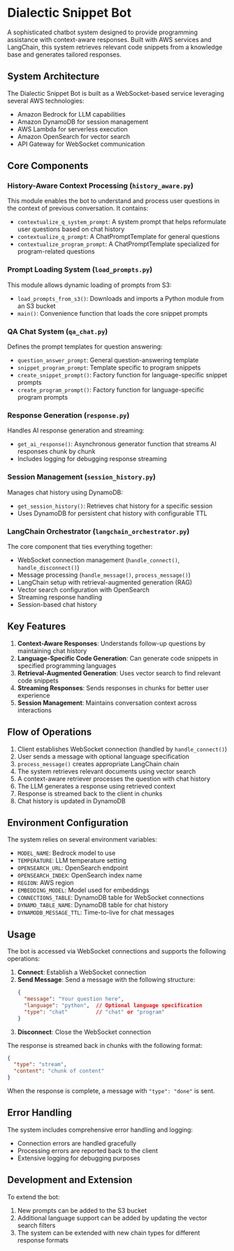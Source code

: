 # Dialectic Snippet Bot

A sophisticated chatbot system designed to provide programming assistance with context-aware responses. Built with AWS services and LangChain, this system retrieves relevant code snippets from a knowledge base and generates tailored responses.

## System Architecture

The Dialectic Snippet Bot is built as a WebSocket-based service leveraging several AWS technologies:
- Amazon Bedrock for LLM capabilities
- Amazon DynamoDB for session management
- AWS Lambda for serverless execution
- Amazon OpenSearch for vector search
- API Gateway for WebSocket communication

## Core Components

### History-Aware Context Processing (`history_aware.py`)

This module enables the bot to understand and process user questions in the context of previous conversation. It contains:

- `contextualize_q_system_prompt`: A system prompt that helps reformulate user questions based on chat history
- `contextualize_q_prompt`: A ChatPromptTemplate for general questions
- `contextualize_program_prompt`: A ChatPromptTemplate specialized for program-related questions

### Prompt Loading System (`load_prompts.py`)

This module allows dynamic loading of prompts from S3:

- `load_prompts_from_s3()`: Downloads and imports a Python module from an S3 bucket
- `main()`: Convenience function that loads the core snippet prompts

### QA Chat System (`qa_chat.py`)

Defines the prompt templates for question answering:

- `question_answer_prompt`: General question-answering template
- `snippet_program_prompt`: Template specific to program snippets
- `create_snippet_prompt()`: Factory function for language-specific snippet prompts
- `create_program_prompt()`: Factory function for language-specific program prompts

### Response Generation (`response.py`)

Handles AI response generation and streaming:

- `get_ai_response()`: Asynchronous generator function that streams AI responses chunk by chunk
- Includes logging for debugging response streaming

### Session Management (`session_history.py`)

Manages chat history using DynamoDB:

- `get_session_history()`: Retrieves chat history for a specific session
- Uses DynamoDB for persistent chat history with configurable TTL

### LangChain Orchestrator (`langchain_orchestrator.py`)

The core component that ties everything together:

- WebSocket connection management (`handle_connect()`, `handle_disconnect()`)
- Message processing (`handle_message()`, `process_message()`)
- LangChain setup with retrieval-augmented generation (RAG)
- Vector search configuration with OpenSearch
- Streaming response handling
- Session-based chat history

## Key Features

1. **Context-Aware Responses**: Understands follow-up questions by maintaining chat history
2. **Language-Specific Code Generation**: Can generate code snippets in specified programming languages
3. **Retrieval-Augmented Generation**: Uses vector search to find relevant code snippets
4. **Streaming Responses**: Sends responses in chunks for better user experience
5. **Session Management**: Maintains conversation context across interactions

## Flow of Operations

1. Client establishes WebSocket connection (handled by `handle_connect()`)
2. User sends a message with optional language specification
3. `process_message()` creates appropriate LangChain chain
4. The system retrieves relevant documents using vector search
5. A context-aware retriever processes the question with chat history
6. The LLM generates a response using retrieved context
7. Response is streamed back to the client in chunks
8. Chat history is updated in DynamoDB

## Environment Configuration

The system relies on several environment variables:
- `MODEL_NAME`: Bedrock model to use
- `TEMPERATURE`: LLM temperature setting
- `OPENSEARCH_URL`: OpenSearch endpoint
- `OPENSEARCH_INDEX`: OpenSearch index name
- `REGION`: AWS region
- `EMBEDDING_MODEL`: Model used for embeddings
- `CONNECTIONS_TABLE`: DynamoDB table for WebSocket connections
- `DYNAMO_TABLE_NAME`: DynamoDB table for chat history
- `DYNAMODB_MESSAGE_TTL`: Time-to-live for chat messages

## Usage

The bot is accessed via WebSocket connections and supports the following operations:

1. **Connect**: Establish a WebSocket connection
2. **Send Message**: Send a message with the following structure:
   ```json
   {
     "message": "Your question here",
     "language": "python",  // Optional language specification
     "type": "chat"         // "chat" or "program"
   }
   ```
3. **Disconnect**: Close the WebSocket connection

The response is streamed back in chunks with the following format:
```json
{
  "type": "stream",
  "content": "chunk of content"
}
```

When the response is complete, a message with `"type": "done"` is sent.

## Error Handling

The system includes comprehensive error handling and logging:
- Connection errors are handled gracefully
- Processing errors are reported back to the client
- Extensive logging for debugging purposes

## Development and Extension

To extend the bot:
1. New prompts can be added to the S3 bucket
2. Additional language support can be added by updating the vector search filters
3. The system can be extended with new chain types for different response formats